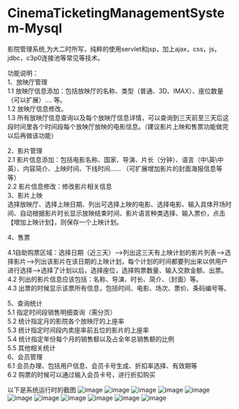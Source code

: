 # CinemaTicketingManagementSystem-Mysql
影院管理系统,为大二时所写，纯粹的使用servlet和jsp，加上ajax，css，js，jdbc，c3p0连接池等常见等技术。

功能说明：  
1、放映厅管理    
 1.1 放映厅信息添加：包括放映厅的名称、类型（普通、3D、IMAX）、座位数量（可以扩展）.... 等。  
 1.2 放映厅信息修改。  
 1.3 所有放映厅信息查询以及每个放映厅信息详情，可以查询到三天前至三天后这段时间里各个时间段每个放映厅放映的电影信息。（建议影片上映和售票功能做完以后再做该功能）  

2、影片管理  
 2.1 影片信息添加：包括电影名称、国家、导演、片长（分钟）、语言（中\英\中英）、内容简介、上映时间、下线时间...... （可扩展增加影片的封面海报信息等等）  
 2.2 影片信息修改：修改影片相关信息  
3、影片上映  
 选择放映厅、选择上映日期、列出可选择上映的电影、选择电影、输入具体开场时间、自动根据影片时长显示放映结束时间、影片语言种类选择、输入票价，点击【增加上映计划】，则保存一个上映计划。  
 
4、售票  

 4.1自助购票区域：选择日期（近三天）——>列出这三天有上映计划的影片列表——>选择影片——>列出该影片在该日期的上映计划，每个计划的时间都要列出来以供用户进行选择——>选择了计划以后，选择座位，选择购票数量、输入交款金额、出票。  
 4.2 列出的影片信息应该包括：名称、导演、时长、简介、（封面）等。  
 4.3 出票的时候显示该票所有信息，包括时间、电影、场次、票价、条码编号等。    
 
5、查询统计  
 5.1 指定时间段销售明细查询（需分页）  
 5.2 统计指定月的影院各个放映厅的上座率  
 5.3 统计指定时间段内卖座率前五位的影片的上座率  
 5.4 统计指定年份每个月的销售额以及占全年总销售额的比例  
 5.5 其他相关统计  
 6、会员管理  
 6.1 会员办理、包括用户信息、会员卡号生成、折扣率选择、有效期等  
 6.2 购票的时候可以通过输入会员卡号，进行折扣购买  
 


以下是系统运行时的截图
![image](https://github.com/johnxue2013/CinemaTicketingManagementSystem-Mysql/blob/master/src/screenshot/1.jpg)
![image](https://github.com/johnxue2013/CinemaTicketingManagementSystem-Mysql/blob/master/src/screenshot/2.jpg)
![image](https://github.com/johnxue2013/CinemaTicketingManagementSystem-Mysql/blob/master/src/screenshot/3.jpg)
![image](https://github.com/johnxue2013/CinemaTicketingManagementSystem-Mysql/blob/master/src/screenshot/4.jpg)
![image](https://github.com/johnxue2013/CinemaTicketingManagementSystem-Mysql/blob/master/src/screenshot/5.jpg)
![image](https://github.com/johnxue2013/CinemaTicketingManagementSystem-Mysql/blob/master/src/screenshot/6.jpg)
![image](https://github.com/johnxue2013/CinemaTicketingManagementSystem-Mysql/blob/master/src/screenshot/7.jpg)
![image](https://github.com/johnxue2013/CinemaTicketingManagementSystem-Mysql/blob/master/src/screenshot/8.jpg)
![image](https://github.com/johnxue2013/CinemaTicketingManagementSystem-Mysql/blob/master/src/screenshot/9.jpg)
![image](https://github.com/johnxue2013/CinemaTicketingManagementSystem-Mysql/blob/master/src/screenshot/10.jpg)
![image](https://github.com/johnxue2013/CinemaTicketingManagementSystem-Mysql/blob/master/src/screenshot/11.jpg)

